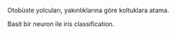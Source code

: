 Otobüste yolcuları, yakınlıklarına göre koltuklara atama.

Basit bir neuron ile iris classification.
